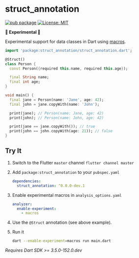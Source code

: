 # struct_annotation

[![pub package](https://img.shields.io/pub/v/struct_annotation.svg)](https://pub.dev/packages/struct_annotation)
[![License: MIT](https://img.shields.io/badge/license-MIT-purple.svg)](https://opensource.org/licenses/MIT)

**🚧 Experimental 🚧**

Experimental support for data classes in Dart using [macros](https://dart.dev/language/macros).

```dart
import 'package:struct_annotation/struct_annotation.dart';

@Struct()
class Person {
  const Person({required this.name, required this.age});

  final String name;
  final int age;
}

void main() {
  final jane = Person(name: 'Jane', age: 42);
  final john = jane.copyWith(name: 'John');

  print(jane); // Person(name: Jane, age: 42)
  print(john); // Person(name: John, age: 42)

  print(jane == jane.copyWith()); // true
  print(john == john.copyWith(age: 21)); // false
}
```

## Try It

1. Switch to the Flutter `master` channel
   `flutter channel master`

1. Add `package:struct_annotation` to your `pubspec.yaml`

   ```yaml
   dependencies:
     struct_annotation: ^0.0.0-dev.1
   ```

1. Enable experimental macros in `analysis_options.yaml`

   ```yaml
   analyzer:
     enable-experiment:
       - macros
   ```

1. Use the `@Struct` annotation (see above example).

1. Run it

   ```sh
   dart --enable-experiment=macros run main.dart
   ```

_Requires Dart SDK >= 3.5.0-152.0.dev_
